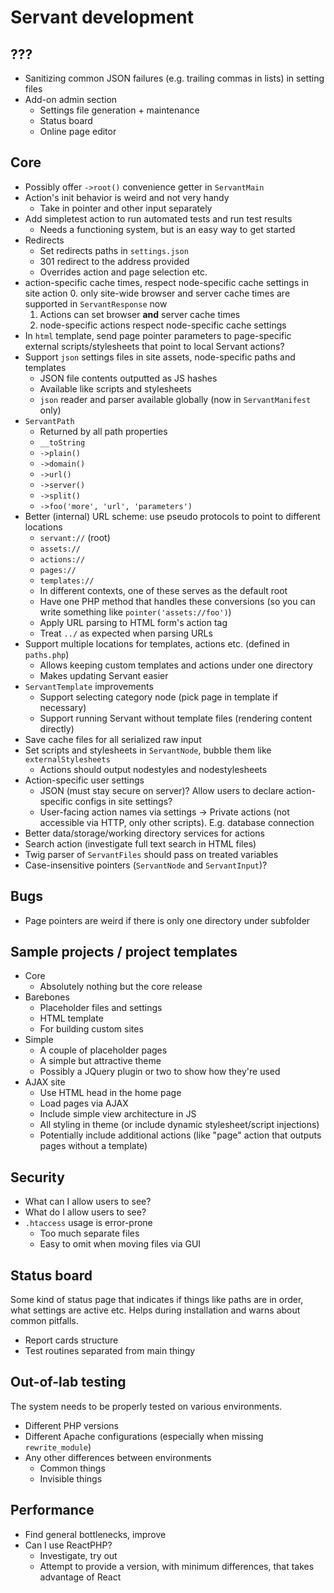 
# Servant development

## ???

- Sanitizing common JSON failures (e.g. trailing commas in lists) in setting files
- Add-on admin section
	- Settings file generation + maintenance
	- Status board
	- Online page editor



## Core

- Possibly offer `->root()` convenience getter in `ServantMain`
- Action's init behavior is weird and not very handy
	- Take in pointer and other input separately
- Add simpletest action to run automated tests and run test results
	- Needs a functioning system, but is an easy way to get started
- Redirects
	- Set redirects paths in `settings.json`
	- 301 redirect to the address provided
	- Overrides action and page selection etc.
- action-specific cache times, respect node-specific cache settings in site action
	0. only site-wide browser and server cache times are supported in `ServantResponse` now
	1. Actions can set browser **and** server cache times
	2. node-specific actions respect node-specific cache settings
- In `html` template, send page pointer parameters to page-specific external scripts/stylesheets that point to local Servant actions?
- Support `json` settings files in site assets, node-specific paths and templates
	- JSON file contents outputted as JS hashes
	- Available like scripts and stylesheets
	- `json` reader and parser available globally (now in `ServantManifest` only)
- `ServantPath`
	- Returned by all path properties
	- `__toString`
	- `->plain()`
	- `->domain()`
	- `->url()`
	- `->server()`
	- `->split()`
	- `->foo('more', 'url', 'parameters')`
- Better (internal) URL scheme: use pseudo protocols to point to different locations
	- `servant://` (root)
	- `assets://`
	- `actions://`
	- `pages://`
	- `templates://`
	- In different contexts, one of these serves as the default root
	- Have one PHP method that handles these conversions (so you can write something like `pointer('assets://foo')`)
	- Apply URL parsing to HTML form's action tag
	- Treat `../` as expected when parsing URLs
- Support multiple locations for templates, actions etc. (defined in `paths.php`)
	- Allows keeping custom templates and actions under one directory
	- Makes updating Servant easier
- `ServantTemplate` improvements
	- Support selecting category node (pick page in template if necessary)
	- Support running Servant without template files (rendering content directly)
- Save cache files for all serialized raw input
- Set scripts and stylesheets in `ServantNode`, bubble them like `externalStylesheets`
	- Actions should output nodestyles and nodestylesheets
- Action-specific user settings
	- JSON (must stay secure on server)? Allow users to declare action-specific configs in site settings?
	- User-facing action names via settings
	-> Private actions (not accessible via HTTP, only other scripts). E.g. database connection
- Better data/storage/working directory services for actions
- Search action (investigate full text search in HTML files)
- Twig parser of `ServantFiles` should pass on treated variables
- Case-insensitive pointers (`ServantNode` and `ServantInput`)?



## Bugs

- Page pointers are weird if there is only one directory under subfolder



## Sample projects / project templates

- Core
	- Absolutely nothing but the core release
- Barebones
	- Placeholder files and settings
	- HTML template
	- For building custom sites
- Simple
	- A couple of placeholder pages
	- A simple but attractive theme
	- Possibly a JQuery plugin or two to show how they're used
- AJAX site
	- Use HTML head in the home page
	- Load pages via AJAX
	- Include simple view architecture in JS
	- All styling in theme (or include dynamic stylesheet/script injections)
	- Potentially include additional actions (like "page" action that outputs pages without a template)



## Security

- What can I allow users to see?
- What do I allow users to see?
- `.htaccess` usage is error-prone
	- Too much separate files
	- Easy to omit when moving files via GUI



## Status board

Some kind of status page that indicates if things like paths are in order, what settings are active etc. Helps during installation and warns about common pitfalls.

- Report cards structure
- Test routines separated from main thingy



## Out-of-lab testing

The system needs to be properly tested on various environments.

- Different PHP versions
- Different Apache configurations (especially when missing `rewrite_module`)
- Any other differences between environments
	- Common things
	- Invisible things



## Performance

- Find general bottlenecks, improve
- Can I use ReactPHP?
	- Investigate, try out
	- Attempt to provide a version, with minimum differences, that takes advantage of React
